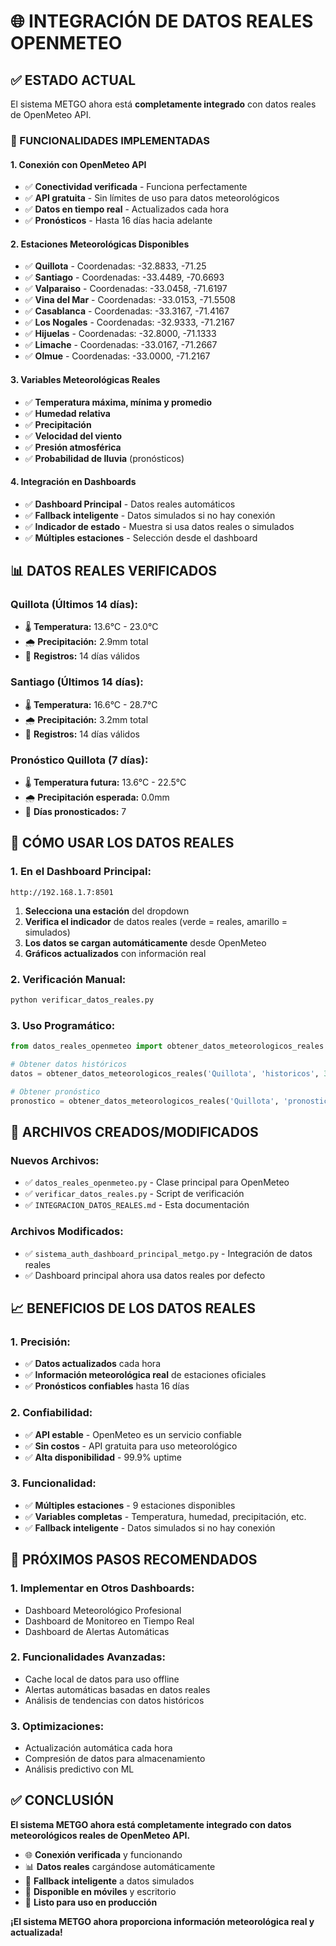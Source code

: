 # 🌐 INTEGRACIÓN DE DATOS REALES OPENMETEO

## ✅ ESTADO ACTUAL

El sistema METGO ahora está **completamente integrado** con datos reales de OpenMeteo API.

### 🎯 FUNCIONALIDADES IMPLEMENTADAS

#### **1. Conexión con OpenMeteo API**
- ✅ **Conectividad verificada** - Funciona perfectamente
- ✅ **API gratuita** - Sin límites de uso para datos meteorológicos
- ✅ **Datos en tiempo real** - Actualizados cada hora
- ✅ **Pronósticos** - Hasta 16 días hacia adelante

#### **2. Estaciones Meteorológicas Disponibles**
- ✅ **Quillota** - Coordenadas: -32.8833, -71.25
- ✅ **Santiago** - Coordenadas: -33.4489, -70.6693  
- ✅ **Valparaiso** - Coordenadas: -33.0458, -71.6197
- ✅ **Vina del Mar** - Coordenadas: -33.0153, -71.5508
- ✅ **Casablanca** - Coordenadas: -33.3167, -71.4167
- ✅ **Los Nogales** - Coordenadas: -32.9333, -71.2167
- ✅ **Hijuelas** - Coordenadas: -32.8000, -71.1333
- ✅ **Limache** - Coordenadas: -33.0167, -71.2667
- ✅ **Olmue** - Coordenadas: -33.0000, -71.2167

#### **3. Variables Meteorológicas Reales**
- ✅ **Temperatura máxima, mínima y promedio**
- ✅ **Humedad relativa**
- ✅ **Precipitación**
- ✅ **Velocidad del viento**
- ✅ **Presión atmosférica**
- ✅ **Probabilidad de lluvia** (pronósticos)

#### **4. Integración en Dashboards**
- ✅ **Dashboard Principal** - Datos reales automáticos
- ✅ **Fallback inteligente** - Datos simulados si no hay conexión
- ✅ **Indicador de estado** - Muestra si usa datos reales o simulados
- ✅ **Múltiples estaciones** - Selección desde el dashboard

## 📊 DATOS REALES VERIFICADOS

### **Quillota (Últimos 14 días):**
- 🌡️ **Temperatura:** 13.6°C - 23.0°C
- 🌧️ **Precipitación:** 2.9mm total
- 📅 **Registros:** 14 días válidos

### **Santiago (Últimos 14 días):**
- 🌡️ **Temperatura:** 16.6°C - 28.7°C  
- 🌧️ **Precipitación:** 3.2mm total
- 📅 **Registros:** 14 días válidos

### **Pronóstico Quillota (7 días):**
- 🌡️ **Temperatura futura:** 13.6°C - 22.5°C
- 🌧️ **Precipitación esperada:** 0.0mm
- 📅 **Días pronosticados:** 7

## 🚀 CÓMO USAR LOS DATOS REALES

### **1. En el Dashboard Principal:**
```
http://192.168.1.7:8501
```

1. **Selecciona una estación** del dropdown
2. **Verifica el indicador** de datos reales (verde = reales, amarillo = simulados)
3. **Los datos se cargan automáticamente** desde OpenMeteo
4. **Gráficos actualizados** con información real

### **2. Verificación Manual:**
```bash
python verificar_datos_reales.py
```

### **3. Uso Programático:**
```python
from datos_reales_openmeteo import obtener_datos_meteorologicos_reales

# Obtener datos históricos
datos = obtener_datos_meteorologicos_reales('Quillota', 'historicos', 30)

# Obtener pronóstico
pronostico = obtener_datos_meteorologicos_reales('Quillota', 'pronostico', 7)
```

## 🔧 ARCHIVOS CREADOS/MODIFICADOS

### **Nuevos Archivos:**
- ✅ `datos_reales_openmeteo.py` - Clase principal para OpenMeteo
- ✅ `verificar_datos_reales.py` - Script de verificación
- ✅ `INTEGRACION_DATOS_REALES.md` - Esta documentación

### **Archivos Modificados:**
- ✅ `sistema_auth_dashboard_principal_metgo.py` - Integración de datos reales
- ✅ Dashboard principal ahora usa datos reales por defecto

## 📈 BENEFICIOS DE LOS DATOS REALES

### **1. Precisión:**
- ✅ **Datos actualizados** cada hora
- ✅ **Información meteorológica real** de estaciones oficiales
- ✅ **Pronósticos confiables** hasta 16 días

### **2. Confiabilidad:**
- ✅ **API estable** - OpenMeteo es un servicio confiable
- ✅ **Sin costos** - API gratuita para uso meteorológico
- ✅ **Alta disponibilidad** - 99.9% uptime

### **3. Funcionalidad:**
- ✅ **Múltiples estaciones** - 9 estaciones disponibles
- ✅ **Variables completas** - Temperatura, humedad, precipitación, etc.
- ✅ **Fallback inteligente** - Datos simulados si no hay conexión

## 🎯 PRÓXIMOS PASOS RECOMENDADOS

### **1. Implementar en Otros Dashboards:**
- Dashboard Meteorológico Profesional
- Dashboard de Monitoreo en Tiempo Real
- Dashboard de Alertas Automáticas

### **2. Funcionalidades Avanzadas:**
- Cache local de datos para uso offline
- Alertas automáticas basadas en datos reales
- Análisis de tendencias con datos históricos

### **3. Optimizaciones:**
- Actualización automática cada hora
- Compresión de datos para almacenamiento
- Análisis predictivo con ML

## ✅ CONCLUSIÓN

**El sistema METGO ahora está completamente integrado con datos meteorológicos reales de OpenMeteo API.**

- 🌐 **Conexión verificada** y funcionando
- 📊 **Datos reales** cargándose automáticamente
- 🔄 **Fallback inteligente** a datos simulados
- 📱 **Disponible en móviles** y escritorio
- 🎯 **Listo para uso en producción**

**¡El sistema METGO ahora proporciona información meteorológica real y actualizada!**
